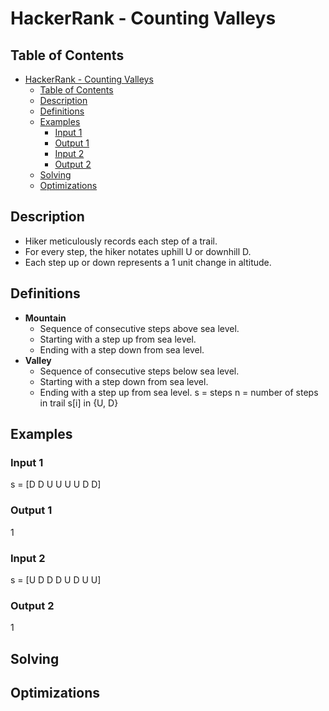# HackerRank - Counting Valleys

## Table of Contents
<!-- TOC -->

- [HackerRank - Counting Valleys](#hackerrank---counting-valleys)
    - [Table of Contents](#table-of-contents)
    - [Description](#description)
    - [Definitions](#definitions)
    - [Examples](#examples)
        - [Input 1](#input-1)
        - [Output 1](#output-1)
        - [Input 2](#input-2)
        - [Output 2](#output-2)
    - [Solving](#solving)
    - [Optimizations](#optimizations)

<!-- /TOC -->

## Description
- Hiker meticulously records each step of a trail.
- For every step, the hiker notates uphill U or downhill D.
- Each step up or down represents a 1 unit change in altitude.

## Definitions
- **Mountain**
	- Sequence of consecutive steps above sea level.
	- Starting with a step up from sea level.
	- Ending with a step down from sea level.
- **Valley**
	- Sequence of consecutive steps below sea level.
	- Starting with a step down from sea level.
	- Ending with a step up from sea level.
s = steps
n = number of steps in trail
s[i] in {U, D}

## Examples

### Input 1
s = [D D U U U U D D]

### Output 1
1

### Input 2
s = [U D D D U D U U]

### Output 2
1

## Solving

## Optimizations